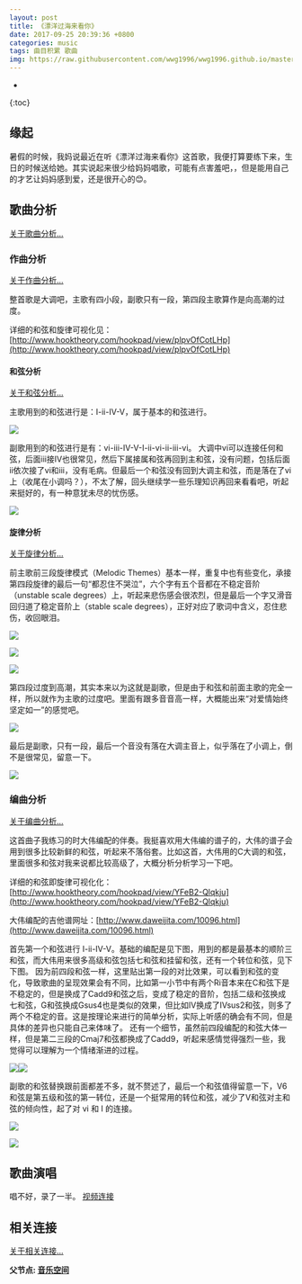 ```yaml
---
layout: post
title: 《漂洋过海来看你》
date: 2017-09-25 20:39:36 +0800
categories: music
tags: 曲目积累 歌曲
img: https://raw.githubusercontent.com/wwg1996/wwg1996.github.io/master/images/pyghlkn.jpg
---
```

* 
{:toc}
## 缘起

暑假的时候，我妈说最近在听《漂洋过海来看你》这首歌，我便打算要练下来，生日的时候送给她。其实说起来很少给妈妈唱歌，可能有点害羞吧，，但是能用自己的才艺让妈妈感到爱，还是很开心的😊。

## 歌曲分析

[关于歌曲分析...](https://wwg1996.github.io/music/2017/10/09/gqfx.html)

### 作曲分析

[关于作曲分析...](https://wwg1996.github.io/music/2017/10/09/zxfx.html)

整首歌是大调吧，主歌有四小段，副歌只有一段，第四段主歌算作是向高潮的过度。

详细的和弦和旋律可视化见：[http://www.hooktheory.com/hookpad/view/plpvOfCotLHp](http://www.hooktheory.com/hookpad/view/plpvOfCotLHp)

#### 和弦分析

[关于和弦分析...](https://wwg1996.github.io/music/2017/10/09/hxfx.html)

主歌用到的和弦进行是：I-ii-IV-V，属于基本的和弦进行。

![](https://raw.githubusercontent.com/wwg1996/wwg1996.github.io/master/images/2017/09/a-1.png)

副歌用到的和弦进行是有：vi-iii-IV-V-I-ii-vi-ii-iii-vi。 大调中vi可以连接任何和弦，后面iii接IV也很常见，然后下属接属和弦再回到主和弦，没有问题，包括后面ii依次接了vi和iii，没有毛病。但最后一个和弦没有回到大调主和弦，而是落在了vi上（收尾在小调吗？），不太了解，回头继续学一些乐理知识再回来看看吧，听起来挺好的，有一种意犹未尽的忧伤感。

![](https://raw.githubusercontent.com/wwg1996/wwg1996.github.io/master/images/2017/09/a-2.png)

#### 旋律分析

[关于旋律分析...](https://wwg1996.github.io/music/2017/10/09/xlfx.html)

前主歌前三段旋律模式（Melodic Themes）基本一样，重复中也有些变化，承接第四段旋律的最后一句“都忍住不哭泣”，六个字有五个音都在不稳定音阶（unstable scale degrees）上，听起来悲伤感会很浓烈，但是最后一个字又滑音回归道了稳定音阶上（stable scale degrees），正好对应了歌词中含义，忍住悲伤，收回眼泪。

![](https://raw.githubusercontent.com/wwg1996/wwg1996.github.io/master/images/2017/09/p1.png)

![](https://raw.githubusercontent.com/wwg1996/wwg1996.github.io/master/images/2017/09/p2.png)

![](https://raw.githubusercontent.com/wwg1996/wwg1996.github.io/master/images/2017/09/p3.png)

第四段过度到高潮，其实本来以为这就是副歌，但是由于和弦和前面主歌的完全一样，所以就作为主歌的过度吧。里面有跟多音音高一样，大概能出来“对爱情始终坚定如一”的感觉吧。

![](https://raw.githubusercontent.com/wwg1996/wwg1996.github.io/master/images/2017/09/p4.png)

最后是副歌，只有一段，最后一个音没有落在大调主音上，似乎落在了小调上，倒不是很常见，留意一下。

![](https://raw.githubusercontent.com/wwg1996/wwg1996.github.io/master/images/2017/09/p5.png)

### 编曲分析

[关于编曲分析...](https://wwg1996.github.io/music/2017/10/09/bqfx.html)

这首曲子我练习的时大伟编配的伴奏。我挺喜欢用大伟编的谱子的，大伟的谱子会用到很多比较新鲜的和弦，听起来不落俗套。比如这首，大伟用的C大调的和弦，里面很多和弦对我来说都比较高级了，大概分析分析学习一下吧。

详细的和弦即旋律可视化化：[http://www.hooktheory.com/hookpad/view/YFeB2-Qlqkju](http://www.hooktheory.com/hookpad/view/YFeB2-Qlqkju)

大伟编配的吉他谱网址：[http://www.daweijita.com/10096.html](http://www.daweijita.com/10096.html)

首先第一个和弦进行 I-ii-IV-V。基础的编配是见下图，用到的都是最基本的顺阶三和弦，而大伟用来很多高级和弦包括七和弦和挂留和弦，还有一个转位和弦，见下下图。 因为前四段和弦一样，这里贴出第一段的对比效果，可以看到和弦的变化，导致歌曲的呈现效果会有不同，比如第一小节中有两个Ri音本来在C和弦下是不稳定的，但是换成了Cadd9和弦之后，变成了稳定的音阶，包括二级和弦换成七和弦，G和弦换成Gsus4也是类似的效果，但比如IV换成了IVsus2和弦，则多了两个不稳定的音。这是按理论来进行的简单分析，实际上听感的确会有不同，但是具体的差异也只能自己来体味了。 还有一个细节，虽然前四段编配的和弦大体一样，但是第二三段的Cmaj7和弦都换成了Cadd9，听起来感情觉得强烈一些，我觉得可以理解为一个情绪渐进的过程。

![](https://raw.githubusercontent.com/wwg1996/wwg1996.github.io/master/images/2017/09/l1.png)![](https://raw.githubusercontent.com/wwg1996/wwg1996.github.io/master/images/2017/09/l2.png)

副歌的和弦替换跟前面都差不多，就不赘述了，最后一个和弦值得留意一下，V6和弦是第五级和弦的第一转位，还是一个挺常用的转位和弦，减少了V和弦对主和弦的倾向性，起了对 vi 和 I 的连接。

![](https://raw.githubusercontent.com/wwg1996/wwg1996.github.io/master/images/2017/09/p5.png)

![](https://raw.githubusercontent.com/wwg1996/wwg1996.github.io/master/images/2017/09/l3.png)

## 歌曲演唱

唱不好，录了一半。
[视频连接](http://v.youku.com/v_show/id_XMjk5MjMxMTQ5Mg==.html?spm=a2hzp.8244740.0.0)


## 相关连接
[关于相关连接...](https://wwg1996.github.io/pkm/2017/10/09/wzdjg.html)

**父节点: [音乐空间](https://wwg1996.github.io/category/music.html)**